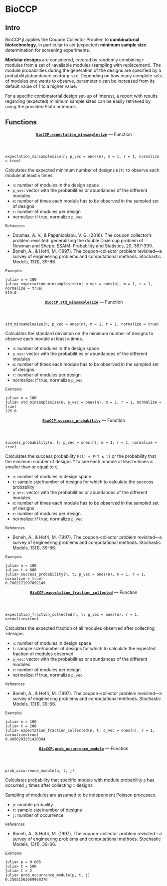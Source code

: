 # BioCCP
## Intro
 
BioCCP.jl applies the Coupon Collector Problem to **combinatorial biotechnology**, in particular to aid (expected) **minimum sample size** determination for screening experiments. 

**Modular designs** are considered, created by randomly combining `r` modules from a set of `n`available modules (sampling with replacement). The module probabilities during the generation of the designs are specified by a probability/abundance vector `p_vec`. Depending on how many complete sets of modules one wants to observe, parameter `m` can be increased from its default value of 1 to a higher value. 

For a specific combinatorial design set-up of interest, a report with results regarding (expected) minimum sample sizes can be easily retrieved by using the provided Pluto notebook.

## Functions

<html lang="en"><head><meta charset="UTF-8"/><meta name="viewport" content="width=device-width, initial-scale=1.0"/></head><body><div id="documenter"><nav class="docs-sidebar">  <article class="docstring"><header><a class="docstring-binding" id="BioCCP.expectation_minsamplesize" href="#BioCCP.expectation_minsamplesize"><code><strong>BioCCP.expectation_minsamplesize</strong></code></a> — <span class="docstring-category">Function</span></header><section><div><pre><code class="language-julia">expectation_minsamplesize(n; p_vec = ones(n), m = 1, r = 1, normalize = true)</code></pre><p>Calculates the expected minimum number of designs <code>E[T]</code>  to observe each module at least <code>m</code> times.</p><ul><li><code>n</code>: number of modules in the design space</li><li><code>p_vec</code>: vector with the probabilities or abundances of the different modules</li><li><code>m</code>: number of times each module has to be observed in the sampled set of designs </li><li><code>r</code>: number of modules per design</li><li>normalize: if true, normalize <code>p_vec</code></li></ul><p><small>References</small></p><ul><li>Doumas, A. V., &amp; Papanicolaou, V. G. (2016). The coupon collector’s problem revisited: generalizing the double Dixie cup problem of Newman and Shepp. ESAIM: Probability and Statistics, 20, 367-399.</li><li>Boneh, A., &amp; Hofri, M. (1997). The coupon-collector problem revisited—a survey of engineering problems and computational methods. Stochastic Models, 13(1), 39-66.</li></ul><p><small>Examples</small></p><pre><code class="language-julia-repl">julia&gt; n = 100
julia&gt; expectation_minsamplesize(n; p_vec = ones(n), m = 1, r = 1, normalize = true)
519.0</code></pre></div></section></article><article class="docstring"><header><a class="docstring-binding" id="BioCCP.std_minsamplesize" href="#BioCCP.std_minsamplesize"><code><strong>BioCCP.std_minsamplesize</strong></code></a> — <span class="docstring-category">Function</span></header><section><div><pre><code class="language-julia">std_minsamplesize(n; p_vec = ones(n), m = 1, r = 1, normalize = true)</code></pre><p>Calculates the standard deviation on the minimum number of designs to observe each module at least <code>m</code> times.</p><ul><li><code>n</code>: number of modules in the design space</li><li><code>p_vec</code>: vector with the probabilities or abundances of the different modules</li><li><code>m</code>: number of times each module has to be observed in the sampled set of designs </li><li><code>r</code>: number of modules per design</li><li>normalize: if true, normalize <code>p_vec</code></li></ul><p><small>Examples</small></p><pre><code class="language-julia-repl">julia&gt; n = 100
julia&gt; std_minsamplesize(n; p_vec = ones(n), m = 1, r = 1, normalize = true)
126.0</code></pre></div></section></article><article class="docstring"><header><a class="docstring-binding" id="BioCCP.success_probability" href="#BioCCP.success_probability"><code><strong>BioCCP.success_probability</strong></code></a> — <span class="docstring-category">Function</span></header><section><div><pre><code class="language-julia">success_probability(n, t; p_vec = ones(n), m = 1, r = 1, normalize = true)</code></pre><p>Calculates the success probability <code>F(t) = P(T ≤ t)</code> or the probability that the minimum number of designs <code>T</code> to see each module at least <code>m</code> times is smaller than or equal to <code>t</code>.</p><ul><li><code>n</code>: number of modules in design space</li><li><code>t</code>: sample size/number of designs for which to calculate the success probability </li><li><code>p_vec</code>: vector with the probabilities or abundances of the different modules</li><li><code>m</code>: number of times each module has to be observed in the sampled set of designs </li><li><code>r</code>: number of modules per design</li><li>normalize: if true, normalize <code>p_vec</code></li></ul><p><small>References</small></p><ul><li>Boneh, A., &amp; Hofri, M. (1997). The coupon-collector problem revisited—a survey of engineering problems and computational methods. Stochastic Models, 13(1), 39-66.</li></ul><p><small>Examples</small></p><pre><code class="language-julia-repl">julia&gt; n = 100
julia&gt; t = 600
julia&gt; success_probability(n, t; p_vec = ones(n), m = 1, r = 1, normalize = true)
0.7802171997092149</code></pre></div></section></article><article class="docstring"><header><a class="docstring-binding" id="BioCCP.expectation_fraction_collected" href="#BioCCP.expectation_fraction_collected"><code><strong>BioCCP.expectation_fraction_collected</strong></code></a> — <span class="docstring-category">Function</span></header><section><div><pre><code class="language-julia">expectation_fraction_collected(n, t; p_vec = ones(n), r = 1, normalize=true)</code></pre><p>Calculates the expected fraction of all modules observed after collecting <code>t</code>designs.</p><ul><li><code>n</code>: number of modules in design space</li><li><code>t</code>: sample size/number of designs for which to calculate the expected fraction of modules observed</li><li><code>p_vec</code>: vector with the probabilities or abundances of the different modules </li><li><code>r</code>: number of modules per design</li><li>normalize: if true, normalize <code>p_vec</code></li></ul><p><small>References</small></p><ul><li>Boneh, A., &amp; Hofri, M. (1997). The coupon-collector problem revisited—a survey of engineering problems and computational methods. Stochastic Models, 13(1), 39-66.</li></ul><p><small>Examples</small></p><pre><code class="language-julia-repl">julia&gt; n = 100
julia&gt; t = 200
julia&gt; expectation_fraction_collected(n, t; p_vec = ones(n), r = 1, normalize=true)
0.8660203251420364</code></pre></div></section></article><article class="docstring"><header><a class="docstring-binding" id="BioCCP.prob_occurrence_module" href="#BioCCP.prob_occurrence_module"><code><strong>BioCCP.prob_occurrence_module</strong></code></a> — <span class="docstring-category">Function</span></header><section><div><pre><code class="language-julia">prob_occurrence_module(p, t, j)</code></pre><p>Calculates probability that specific module with module probability <code>p</code>  has occurred <code>j</code> times after collecting <code>t</code> designs.</p><p>Sampling of modules are assumed to be independent Poisson processes.</p><ul><li><code>p</code>: module probaility</li><li><code>t</code>: sample size/number of designs </li><li><code>j</code>: number of occurrence </li></ul><p><small>References</small></p><ul><li>Boneh, A., &amp; Hofri, M. (1997). The coupon-collector problem revisited—a survey of engineering problems and computational methods. Stochastic Models, 13(1), 39-66.</li></ul><p><small>Examples</small></p><pre><code class="language-julia-repl">julia&gt; p = 0.005
julia&gt; t = 500
julia&gt; t = 2
julia&gt; prob_occurrence_module(p, t, j)
0.25651562069968376</code></pre> 


 


